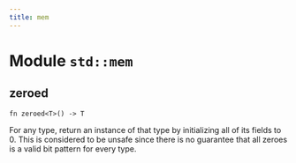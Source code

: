 ```yaml
---
title: mem
---
```


# Module `std::mem`

## zeroed

```noir
fn zeroed<T>() -> T
```

For any type, return an instance of that type by initializing
all of its fields to 0. This is considered to be unsafe since there
is no guarantee that all zeroes is a valid bit pattern for every type.

